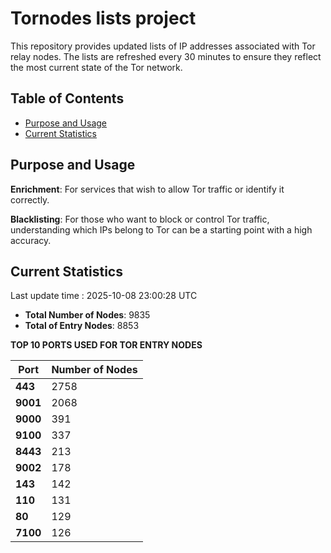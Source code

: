 # Tornodes lists project

This repository provides updated lists of IP addresses associated with Tor relay nodes. The lists are refreshed every 30 minutes to ensure they reflect the most current state of the Tor network.

## Table of Contents

- [Purpose and Usage](#purpose-and-usage)
- [Current Statistics](#current-statistics)


## Purpose and Usage

**Enrichment**: For services that wish to allow Tor traffic or identify it correctly.

**Blacklisting**: For those who want to block or control Tor traffic, understanding which IPs belong to Tor can be a starting point with a high accuracy.

## Current Statistics

Last update time : 2025-10-08 23:00:28 UTC

- **Total Number of Nodes**: 9835
- **Total of Entry Nodes**: 8853

**TOP 10 PORTS USED FOR TOR ENTRY NODES**

| **Port** | **Number of Nodes** |
|------|-----------------|
| **443**   | 2758  |
| **9001**   | 2068  |
| **9000**   | 391  |
| **9100**   | 337  |
| **8443**   | 213  |
| **9002**   | 178  |
| **143**   | 142  |
| **110**   | 131  |
| **80**   | 129  |
| **7100**   | 126  |

